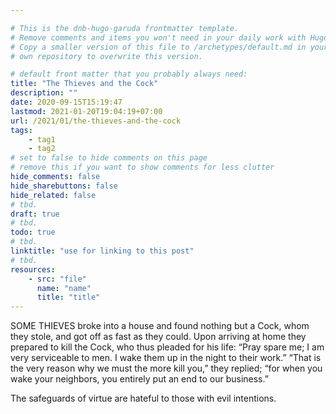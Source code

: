 ```yaml
---

# This is the dnb-hugo-garuda frontmatter template. 
# Remove comments and items you won't need in your daily work with Hugo.
# Copy a smaller version of this file to /archetypes/default.md in your
# own repository to overwrite this version.

# default front matter that you probably always need:
title: "The Thieves and the Cock"
description: ""
date: 2020-09-15T15:19:47
lastmod: 2021-01-20T19:04:19+07:00
url: /2021/01/the-thieves-and-the-cock
tags:
    - tag1
    - tag2
# set to false to hide comments on this page
# remove this if you want to show comments for less clutter
hide_comments: false
hide_sharebuttons: false
hide_related: false
# tbd.
draft: true
# tbd.
todo: true
# tbd.
linktitle: "use for linking to this post"
# tbd.
resources:
    - src: "file"
      name: "name"
      title: "title"
---
```

SOME THIEVES broke into a house and found nothing but a Cock, whom they stole, and got off as fast as they could. Upon arriving at home they prepared to kill the Cock, who thus pleaded for his life: “Pray spare me; I am very serviceable to men. I wake them up in the night to their work.” “That is the very reason why we must the more kill you,” they replied; “for when you wake your neighbors, you entirely put an end to our business.”

The safeguards of virtue are hateful to those with evil intentions.


